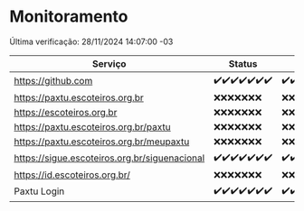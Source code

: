 # Monitoramento

Última verificação: 28/11/2024 14:07:00 -03

|Serviço|Status|Últimas 24h|
|---|---|---|
|https://github.com|<span title="2024-11-21: OK=23">✔️</span><span title="2024-11-22: OK=23">✔️</span><span title="2024-11-23: OK=23">✔️</span><span title="2024-11-24: OK=23">✔️</span><span title="2024-11-25: OK=23">✔️</span><span title="2024-11-26: OK=23">✔️</span><span title="2024-11-27: OK=16">✔️</span>|<span title="27/11/2024 14:07:00 -03 : 200">✔️</span><span title="27/11/2024 15:11:00 -03 : 200">✔️</span><span title="27/11/2024 16:07:00 -03 : 200">✔️</span><span title="27/11/2024 17:10:00 -03 : 200">✔️</span><span title="27/11/2024 18:08:00 -03 : 200">✔️</span><span title="27/11/2024 19:08:00 -03 : 200">✔️</span><span title="27/11/2024 20:08:00 -03 : 200">✔️</span><span title="27/11/2024 21:43:00 -03 : 200">✔️</span><span title="27/11/2024 23:19:00 -03 : 200">✔️</span><span title="28/11/2024 00:25:00 -03 : 200">✔️</span><span title="28/11/2024 01:11:00 -03 : 200">✔️</span><span title="28/11/2024 02:09:00 -03 : 200">✔️</span><span title="28/11/2024 03:13:00 -03 : 200">✔️</span><span title="28/11/2024 04:09:00 -03 : 200">✔️</span><span title="28/11/2024 05:12:00 -03 : 200">✔️</span><span title="28/11/2024 06:09:00 -03 : 200">✔️</span><span title="28/11/2024 07:10:00 -03 : 200">✔️</span><span title="28/11/2024 08:07:00 -03 : 200">✔️</span><span title="28/11/2024 09:16:00 -03 : 200">✔️</span><span title="28/11/2024 10:20:00 -03 : 200">✔️</span><span title="28/11/2024 11:08:00 -03 : 200">✔️</span><span title="28/11/2024 12:09:00 -03 : 200">✔️</span><span title="28/11/2024 13:10:00 -03 : 200">✔️</span><span title="28/11/2024 14:07:00 -03 : 200">✔️</span>|
|https://paxtu.escoteiros.org.br|<span title="2024-11-21: Falhas=23">❌</span><span title="2024-11-22: Falhas=23">❌</span><span title="2024-11-23: Falhas=23">❌</span><span title="2024-11-24: Falhas=23">❌</span><span title="2024-11-25: Falhas=23">❌</span><span title="2024-11-26: Falhas=23">❌</span><span title="2024-11-27: Falhas=16">❌</span>|<span title="27/11/2024 14:07:00 -03 : 403">❌</span><span title="27/11/2024 15:11:00 -03 : 403">❌</span><span title="27/11/2024 16:07:00 -03 : 403">❌</span><span title="27/11/2024 17:10:00 -03 : 403">❌</span><span title="27/11/2024 18:08:00 -03 : 403">❌</span><span title="27/11/2024 19:08:00 -03 : 403">❌</span><span title="27/11/2024 20:08:00 -03 : 403">❌</span><span title="27/11/2024 21:43:00 -03 : 403">❌</span><span title="27/11/2024 23:19:00 -03 : 403">❌</span><span title="28/11/2024 00:25:00 -03 : 403">❌</span><span title="28/11/2024 01:11:00 -03 : 403">❌</span><span title="28/11/2024 02:09:00 -03 : 403">❌</span><span title="28/11/2024 03:13:00 -03 : 403">❌</span><span title="28/11/2024 04:09:00 -03 : 403">❌</span><span title="28/11/2024 05:12:00 -03 : 403">❌</span><span title="28/11/2024 06:09:00 -03 : 403">❌</span><span title="28/11/2024 07:10:00 -03 : 403">❌</span><span title="28/11/2024 08:07:00 -03 : 403">❌</span><span title="28/11/2024 09:16:00 -03 : 403">❌</span><span title="28/11/2024 10:20:00 -03 : 403">❌</span><span title="28/11/2024 11:08:00 -03 : 403">❌</span><span title="28/11/2024 12:09:00 -03 : 403">❌</span><span title="28/11/2024 13:10:00 -03 : 403">❌</span><span title="28/11/2024 14:07:00 -03 : 403">❌</span>|
|https://escoteiros.org.br|<span title="2024-11-21: Falhas=23">❌</span><span title="2024-11-22: Falhas=23">❌</span><span title="2024-11-23: Falhas=23">❌</span><span title="2024-11-24: Falhas=23">❌</span><span title="2024-11-25: Falhas=23">❌</span><span title="2024-11-26: Falhas=23">❌</span><span title="2024-11-27: Falhas=16">❌</span>|<span title="27/11/2024 14:07:00 -03 : 403">❌</span><span title="27/11/2024 15:11:00 -03 : 403">❌</span><span title="27/11/2024 16:07:00 -03 : 403">❌</span><span title="27/11/2024 17:10:00 -03 : 403">❌</span><span title="27/11/2024 18:08:00 -03 : 403">❌</span><span title="27/11/2024 19:08:00 -03 : 403">❌</span><span title="27/11/2024 20:08:00 -03 : 403">❌</span><span title="27/11/2024 21:43:00 -03 : 403">❌</span><span title="27/11/2024 23:19:00 -03 : 403">❌</span><span title="28/11/2024 00:25:00 -03 : 403">❌</span><span title="28/11/2024 01:11:00 -03 : 403">❌</span><span title="28/11/2024 02:09:00 -03 : 403">❌</span><span title="28/11/2024 03:13:00 -03 : 403">❌</span><span title="28/11/2024 04:09:00 -03 : 403">❌</span><span title="28/11/2024 05:12:00 -03 : 403">❌</span><span title="28/11/2024 06:09:00 -03 : 403">❌</span><span title="28/11/2024 07:10:00 -03 : 403">❌</span><span title="28/11/2024 08:07:00 -03 : 403">❌</span><span title="28/11/2024 09:16:00 -03 : 403">❌</span><span title="28/11/2024 10:20:00 -03 : 403">❌</span><span title="28/11/2024 11:08:00 -03 : 403">❌</span><span title="28/11/2024 12:09:00 -03 : 403">❌</span><span title="28/11/2024 13:10:00 -03 : 403">❌</span><span title="28/11/2024 14:07:00 -03 : 403">❌</span>|
|https://paxtu.escoteiros.org.br/paxtu|<span title="2024-11-21: Falhas=23">❌</span><span title="2024-11-22: Falhas=23">❌</span><span title="2024-11-23: Falhas=23">❌</span><span title="2024-11-24: Falhas=23">❌</span><span title="2024-11-25: Falhas=23">❌</span><span title="2024-11-26: Falhas=23">❌</span><span title="2024-11-27: Falhas=16">❌</span>|<span title="27/11/2024 14:07:00 -03 : 403">❌</span><span title="27/11/2024 15:11:00 -03 : 403">❌</span><span title="27/11/2024 16:07:00 -03 : 403">❌</span><span title="27/11/2024 17:10:00 -03 : 403">❌</span><span title="27/11/2024 18:08:00 -03 : 403">❌</span><span title="27/11/2024 19:08:00 -03 : 403">❌</span><span title="27/11/2024 20:08:00 -03 : 403">❌</span><span title="27/11/2024 21:43:00 -03 : 403">❌</span><span title="27/11/2024 23:19:00 -03 : 403">❌</span><span title="28/11/2024 00:25:00 -03 : 403">❌</span><span title="28/11/2024 01:11:00 -03 : 403">❌</span><span title="28/11/2024 02:09:00 -03 : 403">❌</span><span title="28/11/2024 03:13:00 -03 : 403">❌</span><span title="28/11/2024 04:09:00 -03 : 403">❌</span><span title="28/11/2024 05:12:00 -03 : 403">❌</span><span title="28/11/2024 06:09:00 -03 : 403">❌</span><span title="28/11/2024 07:10:00 -03 : 403">❌</span><span title="28/11/2024 08:07:00 -03 : 403">❌</span><span title="28/11/2024 09:16:00 -03 : 403">❌</span><span title="28/11/2024 10:20:00 -03 : 403">❌</span><span title="28/11/2024 11:08:00 -03 : 403">❌</span><span title="28/11/2024 12:09:00 -03 : 403">❌</span><span title="28/11/2024 13:10:00 -03 : 403">❌</span><span title="28/11/2024 14:07:00 -03 : 403">❌</span>|
|https://paxtu.escoteiros.org.br/meupaxtu|<span title="2024-11-21: Falhas=23">❌</span><span title="2024-11-22: Falhas=23">❌</span><span title="2024-11-23: Falhas=23">❌</span><span title="2024-11-24: Falhas=23">❌</span><span title="2024-11-25: Falhas=23">❌</span><span title="2024-11-26: Falhas=23">❌</span><span title="2024-11-27: Falhas=16">❌</span>|<span title="27/11/2024 14:07:00 -03 : 403">❌</span><span title="27/11/2024 15:11:00 -03 : 403">❌</span><span title="27/11/2024 16:07:00 -03 : 403">❌</span><span title="27/11/2024 17:10:00 -03 : 403">❌</span><span title="27/11/2024 18:08:00 -03 : 403">❌</span><span title="27/11/2024 19:08:00 -03 : 403">❌</span><span title="27/11/2024 20:08:00 -03 : 403">❌</span><span title="27/11/2024 21:43:00 -03 : 403">❌</span><span title="27/11/2024 23:19:00 -03 : 403">❌</span><span title="28/11/2024 00:25:00 -03 : 403">❌</span><span title="28/11/2024 01:11:00 -03 : 403">❌</span><span title="28/11/2024 02:09:00 -03 : 403">❌</span><span title="28/11/2024 03:13:00 -03 : 403">❌</span><span title="28/11/2024 04:09:00 -03 : 403">❌</span><span title="28/11/2024 05:12:00 -03 : 403">❌</span><span title="28/11/2024 06:09:00 -03 : 403">❌</span><span title="28/11/2024 07:10:00 -03 : 403">❌</span><span title="28/11/2024 08:07:00 -03 : 403">❌</span><span title="28/11/2024 09:16:00 -03 : 403">❌</span><span title="28/11/2024 10:20:00 -03 : 403">❌</span><span title="28/11/2024 11:08:00 -03 : 403">❌</span><span title="28/11/2024 12:09:00 -03 : 403">❌</span><span title="28/11/2024 13:10:00 -03 : 403">❌</span><span title="28/11/2024 14:07:00 -03 : 403">❌</span>|
|https://sigue.escoteiros.org.br/siguenacional|<span title="2024-11-21: OK=23">✔️</span><span title="2024-11-22: OK=23">✔️</span><span title="2024-11-23: OK=23">✔️</span><span title="2024-11-24: OK=23">✔️</span><span title="2024-11-25: OK=23">✔️</span><span title="2024-11-26: OK=23">✔️</span><span title="2024-11-27: OK=16">✔️</span>|<span title="27/11/2024 14:07:00 -03 : 200">✔️</span><span title="27/11/2024 15:11:00 -03 : 200">✔️</span><span title="27/11/2024 16:07:00 -03 : 0">❌</span><span title="27/11/2024 17:10:00 -03 : 200">✔️</span><span title="27/11/2024 18:08:00 -03 : 200">✔️</span><span title="27/11/2024 19:08:00 -03 : 200">✔️</span><span title="27/11/2024 20:08:00 -03 : 200">✔️</span><span title="27/11/2024 21:43:00 -03 : 200">✔️</span><span title="27/11/2024 23:19:00 -03 : 200">✔️</span><span title="28/11/2024 00:25:00 -03 : 200">✔️</span><span title="28/11/2024 01:11:00 -03 : 200">✔️</span><span title="28/11/2024 02:09:00 -03 : 200">✔️</span><span title="28/11/2024 03:13:00 -03 : 200">✔️</span><span title="28/11/2024 04:09:00 -03 : 200">✔️</span><span title="28/11/2024 05:12:00 -03 : 200">✔️</span><span title="28/11/2024 06:09:00 -03 : 200">✔️</span><span title="28/11/2024 07:10:00 -03 : 200">✔️</span><span title="28/11/2024 08:07:00 -03 : 200">✔️</span><span title="28/11/2024 09:16:00 -03 : 200">✔️</span><span title="28/11/2024 10:20:00 -03 : 200">✔️</span><span title="28/11/2024 11:08:00 -03 : 200">✔️</span><span title="28/11/2024 12:09:00 -03 : 200">✔️</span><span title="28/11/2024 13:10:00 -03 : 200">✔️</span><span title="28/11/2024 14:07:00 -03 : 200">✔️</span>|
|https://id.escoteiros.org.br/|<span title="2024-11-21: Falhas=23">❌</span><span title="2024-11-22: Falhas=23">❌</span><span title="2024-11-23: Falhas=23">❌</span><span title="2024-11-24: Falhas=23">❌</span><span title="2024-11-25: Falhas=23">❌</span><span title="2024-11-26: Falhas=23">❌</span><span title="2024-11-27: Falhas=16">❌</span>|<span title="27/11/2024 14:07:00 -03 : 403">❌</span><span title="27/11/2024 15:11:00 -03 : 403">❌</span><span title="27/11/2024 16:07:00 -03 : 403">❌</span><span title="27/11/2024 17:10:00 -03 : 403">❌</span><span title="27/11/2024 18:08:00 -03 : 403">❌</span><span title="27/11/2024 19:08:00 -03 : 403">❌</span><span title="27/11/2024 20:08:00 -03 : 403">❌</span><span title="27/11/2024 21:43:00 -03 : 403">❌</span><span title="27/11/2024 23:19:00 -03 : 403">❌</span><span title="28/11/2024 00:25:00 -03 : 403">❌</span><span title="28/11/2024 01:11:00 -03 : 403">❌</span><span title="28/11/2024 02:09:00 -03 : 403">❌</span><span title="28/11/2024 03:13:00 -03 : 403">❌</span><span title="28/11/2024 04:09:00 -03 : 403">❌</span><span title="28/11/2024 05:12:00 -03 : 403">❌</span><span title="28/11/2024 06:09:00 -03 : 403">❌</span><span title="28/11/2024 07:10:00 -03 : 403">❌</span><span title="28/11/2024 08:07:00 -03 : 403">❌</span><span title="28/11/2024 09:16:00 -03 : 403">❌</span><span title="28/11/2024 10:20:00 -03 : 403">❌</span><span title="28/11/2024 11:08:00 -03 : 403">❌</span><span title="28/11/2024 12:09:00 -03 : 403">❌</span><span title="28/11/2024 13:10:00 -03 : 403">❌</span><span title="28/11/2024 14:07:00 -03 : 403">❌</span>|
|Paxtu Login|<span title="2024-11-21: OK=23">✔️</span><span title="2024-11-22: OK=23">✔️</span><span title="2024-11-23: OK=23">✔️</span><span title="2024-11-24: OK=23">✔️</span><span title="2024-11-25: OK=23">✔️</span><span title="2024-11-26: OK=23">✔️</span><span title="2024-11-27: OK=16">✔️</span>|<span title="27/11/2024 14:07:00 -03 : 200">✔️</span><span title="27/11/2024 15:11:00 -03 : 200">✔️</span><span title="27/11/2024 16:07:00 -03 : 504">❌</span><span title="27/11/2024 17:10:00 -03 : 200">✔️</span><span title="27/11/2024 18:08:00 -03 : 200">✔️</span><span title="27/11/2024 19:08:00 -03 : 200">✔️</span><span title="27/11/2024 20:08:00 -03 : 200">✔️</span><span title="27/11/2024 21:43:00 -03 : 200">✔️</span><span title="27/11/2024 23:19:00 -03 : 200">✔️</span><span title="28/11/2024 00:25:00 -03 : 200">✔️</span><span title="28/11/2024 01:11:00 -03 : 200">✔️</span><span title="28/11/2024 02:09:00 -03 : 200">✔️</span><span title="28/11/2024 03:13:00 -03 : 200">✔️</span><span title="28/11/2024 04:09:00 -03 : 200">✔️</span><span title="28/11/2024 05:12:00 -03 : 200">✔️</span><span title="28/11/2024 06:09:00 -03 : 200">✔️</span><span title="28/11/2024 07:10:00 -03 : 200">✔️</span><span title="28/11/2024 08:07:00 -03 : 200">✔️</span><span title="28/11/2024 09:16:00 -03 : 200">✔️</span><span title="28/11/2024 10:20:00 -03 : 200">✔️</span><span title="28/11/2024 11:08:00 -03 : 200">✔️</span><span title="28/11/2024 12:09:00 -03 : 200">✔️</span><span title="28/11/2024 13:10:00 -03 : 200">✔️</span><span title="28/11/2024 14:07:00 -03 : 200">✔️</span>|

